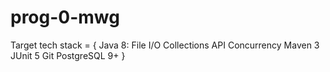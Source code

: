 # prog-0-mwg
Target tech stack = {
  Java 8:
    File I/O
    Collections API
    Concurrency
  Maven 3
  JUnit 5
  Git
  PostgreSQL 9+
}
